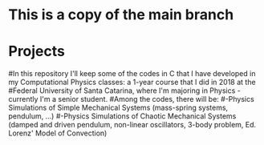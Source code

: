 # This is a copy of the main branch
# Projects
#In this repository I'll keep some of the codes in C that I have developed in my Computational Physics classes: a 1-year course that I did in 2018 at the 
#Federal University of Santa Catarina, where I'm majoring in Physics - currently I'm a senior student.
#Among the codes, there will be:
#-Physics Simulations of Simple Mechanical Systems (mass-spring systems, pendulum, ...)
#-Physics Simulations of Chaotic Mechanical Systems (damped and driven pendulum, non-linear oscillators, 3-body problem, Ed. Lorenz' Model of Convection)

